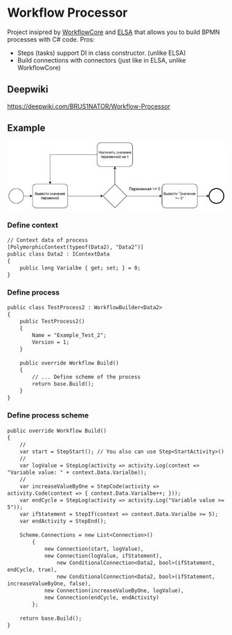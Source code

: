 # Workflow Processor

Project insipred by [WorkflowCore](https://github.com/danielgerlag/workflow-core) and [ELSA](https://github.com/elsa-workflows/elsa-core) that allows you to build BPMN processes with C# code. 
Pros:
 * Steps (tasks) support DI in class constructor. (unlike ELSA)
 * Build connections with connectors (just like in ELSA, unlike WorkflowCore)

## Deepwiki
https://deepwiki.com/BRUS1NATOR/Workflow-Processor

## Example
![Visualization](images/workflow_example.drawio.png)
### Define context
```
// Context data of process
[PolymorphicContext(typeof(Data2), "Data2")]
public class Data2 : IContextData
{
    public long Varialbe { get; set; } = 0;
}
```
### Define process
```
public class TestProcess2 : WorkflowBuilder<Data2>
{
    public TestProcess2()
    {
        Name = "Example_Test_2";
        Version = 1;
    }

    public override Workflow Build()
    {
        // ... Define scheme of the process
        return base.Build();
    }
}
```


### Define process scheme
```
public override Workflow Build()
{
    //
    var start = StepStart(); // You also can use Step<StartActivity>()
    //
    var logValue = StepLog(activity => activity.Log(context => "Variable value: " + context.Data.Varialbe));
    //
    var increaseValueByOne = StepCode(activity => activity.Code(context => { context.Data.Varialbe++; }));
    var endCycle = StepLog(activity => activity.Log("Variable value >= 5"));
    var ifStatement = StepIf(context => context.Data.Varialbe >= 5);
    var endActivity = StepEnd();

    Scheme.Connections = new List<Connection>()
        {
            new Connection(start, logValue),
            new Connection(logValue, ifStatement),
                new ConditionalConnection<Data2, bool>(ifStatement, endCycle, true),
                new ConditionalConnection<Data2, bool>(ifStatement, increaseValueByOne, false),
            new Connection(increaseValueByOne, logValue),
            new Connection(endCycle, endActivity)
        };

    return base.Build();
}
```
